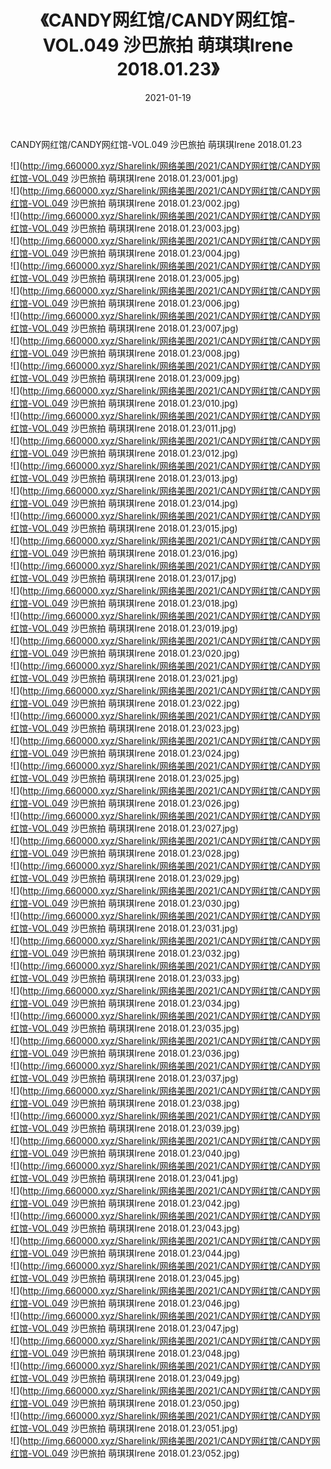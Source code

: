 ﻿---
layout: post
title:  《CANDY网红馆/CANDY网红馆-VOL.049 沙巴旅拍 萌琪琪Irene 2018.01.23》
date:   2021-01-19
img: http://img.660000.xyz/Sharelink/网络美图/2021/CANDY网红馆/CANDY网红馆-VOL.049 沙巴旅拍 萌琪琪Irene 2018.01.23/000.jpg
categories: [美女, 清纯, 唯美]
---

CANDY网红馆/CANDY网红馆-VOL.049 沙巴旅拍 萌琪琪Irene 2018.01.23

 ![](http://img.660000.xyz/Sharelink/网络美图/2021/CANDY网红馆/CANDY网红馆-VOL.049 沙巴旅拍 萌琪琪Irene 2018.01.23/001.jpg) <br>![](http://img.660000.xyz/Sharelink/网络美图/2021/CANDY网红馆/CANDY网红馆-VOL.049 沙巴旅拍 萌琪琪Irene 2018.01.23/002.jpg) <br>![](http://img.660000.xyz/Sharelink/网络美图/2021/CANDY网红馆/CANDY网红馆-VOL.049 沙巴旅拍 萌琪琪Irene 2018.01.23/003.jpg) <br>![](http://img.660000.xyz/Sharelink/网络美图/2021/CANDY网红馆/CANDY网红馆-VOL.049 沙巴旅拍 萌琪琪Irene 2018.01.23/004.jpg) <br>![](http://img.660000.xyz/Sharelink/网络美图/2021/CANDY网红馆/CANDY网红馆-VOL.049 沙巴旅拍 萌琪琪Irene 2018.01.23/005.jpg) <br>![](http://img.660000.xyz/Sharelink/网络美图/2021/CANDY网红馆/CANDY网红馆-VOL.049 沙巴旅拍 萌琪琪Irene 2018.01.23/006.jpg) <br>![](http://img.660000.xyz/Sharelink/网络美图/2021/CANDY网红馆/CANDY网红馆-VOL.049 沙巴旅拍 萌琪琪Irene 2018.01.23/007.jpg) <br>![](http://img.660000.xyz/Sharelink/网络美图/2021/CANDY网红馆/CANDY网红馆-VOL.049 沙巴旅拍 萌琪琪Irene 2018.01.23/008.jpg) <br>![](http://img.660000.xyz/Sharelink/网络美图/2021/CANDY网红馆/CANDY网红馆-VOL.049 沙巴旅拍 萌琪琪Irene 2018.01.23/009.jpg) <br>![](http://img.660000.xyz/Sharelink/网络美图/2021/CANDY网红馆/CANDY网红馆-VOL.049 沙巴旅拍 萌琪琪Irene 2018.01.23/010.jpg) <br>![](http://img.660000.xyz/Sharelink/网络美图/2021/CANDY网红馆/CANDY网红馆-VOL.049 沙巴旅拍 萌琪琪Irene 2018.01.23/011.jpg) <br>![](http://img.660000.xyz/Sharelink/网络美图/2021/CANDY网红馆/CANDY网红馆-VOL.049 沙巴旅拍 萌琪琪Irene 2018.01.23/012.jpg) <br>![](http://img.660000.xyz/Sharelink/网络美图/2021/CANDY网红馆/CANDY网红馆-VOL.049 沙巴旅拍 萌琪琪Irene 2018.01.23/013.jpg) <br>![](http://img.660000.xyz/Sharelink/网络美图/2021/CANDY网红馆/CANDY网红馆-VOL.049 沙巴旅拍 萌琪琪Irene 2018.01.23/014.jpg) <br>![](http://img.660000.xyz/Sharelink/网络美图/2021/CANDY网红馆/CANDY网红馆-VOL.049 沙巴旅拍 萌琪琪Irene 2018.01.23/015.jpg) <br>![](http://img.660000.xyz/Sharelink/网络美图/2021/CANDY网红馆/CANDY网红馆-VOL.049 沙巴旅拍 萌琪琪Irene 2018.01.23/016.jpg) <br>![](http://img.660000.xyz/Sharelink/网络美图/2021/CANDY网红馆/CANDY网红馆-VOL.049 沙巴旅拍 萌琪琪Irene 2018.01.23/017.jpg) <br>![](http://img.660000.xyz/Sharelink/网络美图/2021/CANDY网红馆/CANDY网红馆-VOL.049 沙巴旅拍 萌琪琪Irene 2018.01.23/018.jpg) <br>![](http://img.660000.xyz/Sharelink/网络美图/2021/CANDY网红馆/CANDY网红馆-VOL.049 沙巴旅拍 萌琪琪Irene 2018.01.23/019.jpg) <br>![](http://img.660000.xyz/Sharelink/网络美图/2021/CANDY网红馆/CANDY网红馆-VOL.049 沙巴旅拍 萌琪琪Irene 2018.01.23/020.jpg) <br>![](http://img.660000.xyz/Sharelink/网络美图/2021/CANDY网红馆/CANDY网红馆-VOL.049 沙巴旅拍 萌琪琪Irene 2018.01.23/021.jpg) <br>![](http://img.660000.xyz/Sharelink/网络美图/2021/CANDY网红馆/CANDY网红馆-VOL.049 沙巴旅拍 萌琪琪Irene 2018.01.23/022.jpg) <br>![](http://img.660000.xyz/Sharelink/网络美图/2021/CANDY网红馆/CANDY网红馆-VOL.049 沙巴旅拍 萌琪琪Irene 2018.01.23/023.jpg) <br>![](http://img.660000.xyz/Sharelink/网络美图/2021/CANDY网红馆/CANDY网红馆-VOL.049 沙巴旅拍 萌琪琪Irene 2018.01.23/024.jpg) <br>![](http://img.660000.xyz/Sharelink/网络美图/2021/CANDY网红馆/CANDY网红馆-VOL.049 沙巴旅拍 萌琪琪Irene 2018.01.23/025.jpg) <br>![](http://img.660000.xyz/Sharelink/网络美图/2021/CANDY网红馆/CANDY网红馆-VOL.049 沙巴旅拍 萌琪琪Irene 2018.01.23/026.jpg) <br>![](http://img.660000.xyz/Sharelink/网络美图/2021/CANDY网红馆/CANDY网红馆-VOL.049 沙巴旅拍 萌琪琪Irene 2018.01.23/027.jpg) <br>![](http://img.660000.xyz/Sharelink/网络美图/2021/CANDY网红馆/CANDY网红馆-VOL.049 沙巴旅拍 萌琪琪Irene 2018.01.23/028.jpg) <br>![](http://img.660000.xyz/Sharelink/网络美图/2021/CANDY网红馆/CANDY网红馆-VOL.049 沙巴旅拍 萌琪琪Irene 2018.01.23/029.jpg) <br>![](http://img.660000.xyz/Sharelink/网络美图/2021/CANDY网红馆/CANDY网红馆-VOL.049 沙巴旅拍 萌琪琪Irene 2018.01.23/030.jpg) <br>![](http://img.660000.xyz/Sharelink/网络美图/2021/CANDY网红馆/CANDY网红馆-VOL.049 沙巴旅拍 萌琪琪Irene 2018.01.23/031.jpg) <br>![](http://img.660000.xyz/Sharelink/网络美图/2021/CANDY网红馆/CANDY网红馆-VOL.049 沙巴旅拍 萌琪琪Irene 2018.01.23/032.jpg) <br>![](http://img.660000.xyz/Sharelink/网络美图/2021/CANDY网红馆/CANDY网红馆-VOL.049 沙巴旅拍 萌琪琪Irene 2018.01.23/033.jpg) <br>![](http://img.660000.xyz/Sharelink/网络美图/2021/CANDY网红馆/CANDY网红馆-VOL.049 沙巴旅拍 萌琪琪Irene 2018.01.23/034.jpg) <br>![](http://img.660000.xyz/Sharelink/网络美图/2021/CANDY网红馆/CANDY网红馆-VOL.049 沙巴旅拍 萌琪琪Irene 2018.01.23/035.jpg) <br>![](http://img.660000.xyz/Sharelink/网络美图/2021/CANDY网红馆/CANDY网红馆-VOL.049 沙巴旅拍 萌琪琪Irene 2018.01.23/036.jpg) <br>![](http://img.660000.xyz/Sharelink/网络美图/2021/CANDY网红馆/CANDY网红馆-VOL.049 沙巴旅拍 萌琪琪Irene 2018.01.23/037.jpg) <br>![](http://img.660000.xyz/Sharelink/网络美图/2021/CANDY网红馆/CANDY网红馆-VOL.049 沙巴旅拍 萌琪琪Irene 2018.01.23/038.jpg) <br>![](http://img.660000.xyz/Sharelink/网络美图/2021/CANDY网红馆/CANDY网红馆-VOL.049 沙巴旅拍 萌琪琪Irene 2018.01.23/039.jpg) <br>![](http://img.660000.xyz/Sharelink/网络美图/2021/CANDY网红馆/CANDY网红馆-VOL.049 沙巴旅拍 萌琪琪Irene 2018.01.23/040.jpg) <br>![](http://img.660000.xyz/Sharelink/网络美图/2021/CANDY网红馆/CANDY网红馆-VOL.049 沙巴旅拍 萌琪琪Irene 2018.01.23/041.jpg) <br>![](http://img.660000.xyz/Sharelink/网络美图/2021/CANDY网红馆/CANDY网红馆-VOL.049 沙巴旅拍 萌琪琪Irene 2018.01.23/042.jpg) <br>![](http://img.660000.xyz/Sharelink/网络美图/2021/CANDY网红馆/CANDY网红馆-VOL.049 沙巴旅拍 萌琪琪Irene 2018.01.23/043.jpg) <br>![](http://img.660000.xyz/Sharelink/网络美图/2021/CANDY网红馆/CANDY网红馆-VOL.049 沙巴旅拍 萌琪琪Irene 2018.01.23/044.jpg) <br>![](http://img.660000.xyz/Sharelink/网络美图/2021/CANDY网红馆/CANDY网红馆-VOL.049 沙巴旅拍 萌琪琪Irene 2018.01.23/045.jpg) <br>![](http://img.660000.xyz/Sharelink/网络美图/2021/CANDY网红馆/CANDY网红馆-VOL.049 沙巴旅拍 萌琪琪Irene 2018.01.23/046.jpg) <br>![](http://img.660000.xyz/Sharelink/网络美图/2021/CANDY网红馆/CANDY网红馆-VOL.049 沙巴旅拍 萌琪琪Irene 2018.01.23/047.jpg) <br>![](http://img.660000.xyz/Sharelink/网络美图/2021/CANDY网红馆/CANDY网红馆-VOL.049 沙巴旅拍 萌琪琪Irene 2018.01.23/048.jpg) <br>![](http://img.660000.xyz/Sharelink/网络美图/2021/CANDY网红馆/CANDY网红馆-VOL.049 沙巴旅拍 萌琪琪Irene 2018.01.23/049.jpg) <br>![](http://img.660000.xyz/Sharelink/网络美图/2021/CANDY网红馆/CANDY网红馆-VOL.049 沙巴旅拍 萌琪琪Irene 2018.01.23/050.jpg) <br>![](http://img.660000.xyz/Sharelink/网络美图/2021/CANDY网红馆/CANDY网红馆-VOL.049 沙巴旅拍 萌琪琪Irene 2018.01.23/051.jpg) <br>![](http://img.660000.xyz/Sharelink/网络美图/2021/CANDY网红馆/CANDY网红馆-VOL.049 沙巴旅拍 萌琪琪Irene 2018.01.23/052.jpg) <br>